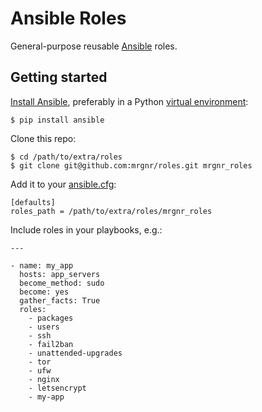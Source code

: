 # Ansible Roles

General-purpose reusable [Ansible][ansible] roles.

## Getting started

[Install Ansible][ansible-install], preferably in a Python [virtual environment][virtualenv]:

```
$ pip install ansible
```

Clone this repo:

```
$ cd /path/to/extra/roles
$ git clone git@github.com:mrgnr/roles.git mrgnr_roles
```

Add it to your [ansible.cfg][ansible-cfg]:

```
[defaults]
roles_path = /path/to/extra/roles/mrgnr_roles
```

Include roles in your playbooks, e.g.:

```
---

- name: my_app
  hosts: app_servers
  become_method: sudo
  become: yes
  gather_facts: True
  roles:
    - packages
    - users
    - ssh
    - fail2ban
    - unattended-upgrades
    - tor
    - ufw
    - nginx
    - letsencrypt
    - my-app
```


[ansible]: https://github.com/ansible/ansible
[ansible-install]: https://docs.ansible.com/ansible/intro_installation.html
[virtualenv]: http://docs.python-guide.org/en/latest/dev/virtualenvs/
[ansible-cfg]: https://docs.ansible.com/ansible/intro_configuration.html#roles-path
